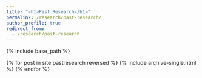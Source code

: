 ```yaml
---
title: "<h1>Past Research</h1>"
permalink: /research/past-research/
author_profile: true
redirect_from:
  - /research/past-research
---
```


{% include base_path %}

{% for post in site.pastresearch reversed %}
  {% include archive-single.html %}
{% endfor %}
